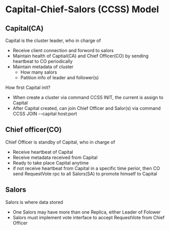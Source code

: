 # Capital-Chief-Salors (CCSS) Model #

## Capital(CA) ##

Capital is the cluster leader, who in charge of
- Receive client connection and forword to salors
- Maintain health of Captial(CA) and Chief Officer(CO) by sending heartbeat to CO periodically
- Maintain metadata of cluster
    - How many salors
    - Patition info of leader and follower(s)

How first Capital init?
- When create a cluster via command CCSS INIT, the current is assign to Capital
- After Capital created, can join Chief Officer and Salor(s) via command CCSS JOIN --capital host:port


## Chief officer(CO) ##
Chief Officer is standby of Capital, who in charge of
- Receive heartbeat of Capital
- Receive metadata received from Capital
- Ready to take place Capital anytime
- if not receive heartbeat from Capital in a specific time perior, then CO send RequestVote rpc to all Salors(SA) to promote himself to Capital

## Salors ##
Salors is where data stored
- One Salors may have more than one Replica, either Leader of Folower
- Salors must implement vote interface to accept RequestVote from Chief Officer